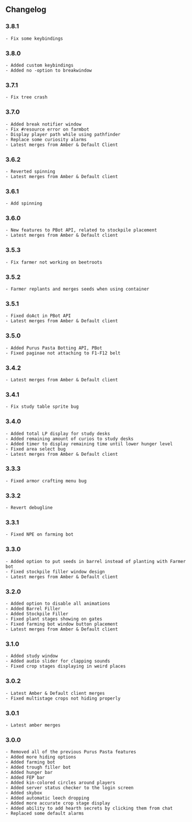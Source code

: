 ## Changelog

### 3.8.1
	- Fix some keybindings
### 3.8.0
	- Added custom keybindings
	- Added no -option to breakwindow
### 3.7.1
	- Fix tree crash
### 3.7.0
	- Added break notifier window
	- Fix #resource error on farmbot
	- Display player path while using pathfinder
	- Replace some curiosity alarms
	- Latest merges from Amber & Default Client
### 3.6.2
	- Reverted spinning
	- Latest merges from Amber & Default client
### 3.6.1
	- Add spinning
### 3.6.0
	- New features to PBot API, related to stockpile placement
	- Latest merges from Amber & Default client
### 3.5.3
	- Fix farmer not working on beetroots
### 3.5.2
	- Farmer replants and merges seeds when using container
### 3.5.1
	- Fixed doAct in PBot API
	- Latest merges from Amber & Default client
### 3.5.0
	- Added Purus Pasta Botting API, PBot
	- Fixed paginae not attaching to F1-F12 belt
### 3.4.2
	- Latest merges from Amber & Default client
### 3.4.1
	- Fix study table sprite bug
### 3.4.0
	- Added total LP display for study desks
	- Added remaining amount of curios to study desks
	- Added timer to display remaining time until lower hunger level
	- Fixed area select bug
	- Latest merges from Amber & Default client
### 3.3.3
	- Fixed armor crafting menu bug
### 3.3.2
	- Revert debugline
### 3.3.1
	- Fixed NPE on farming bot
### 3.3.0
	- Added option to put seeds in barrel instead of planting with Farmer bot
	- Fixed stockpile filler window design
	- Latest merges from Amber & Default client
### 3.2.0
	- Added option to disable all animations
	- Added Barrel Filler
	- Added Stockpile Filler
	- Fixed plant stages showing on gates
	- Fixed farming bot window button placement
	- Latest merges from Amber & Default client
### 3.1.0
	- Added study window
	- Added audio slider for clapping sounds
	- Fixed crop stages displaying in weird places
### 3.0.2
	- Latest Amber & Default client merges
	- Fixed multistage crops not hiding properly
### 3.0.1
	- Latest amber merges
### 3.0.0
	- Removed all of the previous Purus Pasta features
	- Added more hiding options
	- Added farming bot
	- Added trough filler bot
	- Added hunger bar
	- Added FEP bar
	- Added kin-colored circles around players
	- Added server status checker to the login screen
	- Added skybox
	- Added automatic leech dropping
	- Added more accurate crop stage display
	- Added ability to add hearth secrets by clicking them from chat
	- Replaced some default alarms
